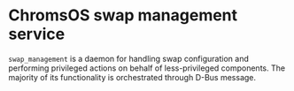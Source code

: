 # ChromsOS swap management service

`swap_management` is a daemon for handling swap configuration and performing
privileged actions on behalf of less-privileged components. The majority of its
functionality is orchestrated through D-Bus message.
